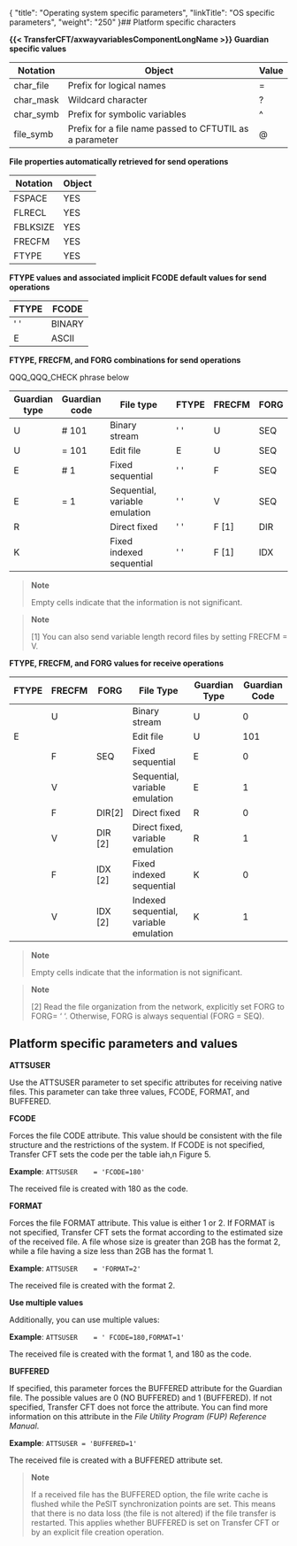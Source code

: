 {
    "title": "Operating system specific parameters",
    "linkTitle": "OS specific parameters",
    "weight": "250"
}## Platform specific characters

********<span class="autonumber"></span>{{< TransferCFT/axwayvariablesComponentLongName  >}} Guardian specific values********


| Notation | Object | Value |
| --- | --- | --- |
| char_file | Prefix for logical names | = |
| char_mask | Wildcard character | ? |
| char_symb | Prefix for symbolic variables | ^ |
| file_symb | Prefix for a file name passed to CFTUTIL as a parameter | @ |


********<span class="autonumber"></span>File properties automatically retrieved for send operations********


| Notation | Object |
| --- | --- |
| FSPACE | YES |
| FLRECL | YES |
| FBLKSIZE | YES |
| FRECFM | YES |
| FTYPE | YES |


********<span class="autonumber"></span>FTYPE values and associated implicit FCODE default values for send operations********


| FTYPE | FCODE |
| --- | --- |
| ' ' | BINARY |
| E | ASCII |


********<span class="autonumber"></span>FTYPE, FRECFM, and FORG combinations for send operations********

QQQ\_QQQ\_CHECK phrase below


| Guardian<br /> type | Guardian<br /> code | File type | FTYPE  | FRECFM  | FORG  |
| --- | --- | --- | --- | --- | --- |
| U | # 101 | Binary stream | ' ' | U | SEQ  |
| U | = 101 | Edit file | E | U | SEQ  |
| E | # 1 | Fixed sequential | ' ' | F | SEQ  |
| E | = 1 | Sequential, variable emulation | ' ' | V | SEQ  |
| R |   | Direct fixed | ' ' | F [1] | DIR  |
| K |   | Fixed indexed sequential | ' ' | F [1] | IDX  |


> **Note**
>
> Empty cells indicate that the information is not significant.

> **Note**
>
> \[1\] You can also send variable length record files by setting FRECFM = V.

********<span class="autonumber"></span>FTYPE, FRECFM, and FORG values for receive operations********


| FTYPE | FRECFM | FORG  | File Type | Guardian Type | Guardian Code |
| --- | --- | --- | --- | --- | --- |
|   | U |   | Binary stream | U | 0 |
| E |   |   | Edit file | U | 101 |
|   | F | SEQ  | Fixed sequential | E | 0 |
|   | V |   | Sequential, variable emulation | E | 1 |
|   | F  | DIR[2]  | Direct fixed  | R  | 0  |
|   | V  | DIR [2]  | Direct fixed, variable emulation  | R  | 1  |
|   | F  | IDX [2]  | Fixed indexed sequential  | K  | 0  |
|   | V  | IDX [2]  | Indexed sequential, variable emulation  | K  | 1  |


> **Note**
>
> Empty cells indicate that the information is not significant.

> **Note**
>
> \[2\] Read the file organization from the network, explicitly set FORG to FORG= ‘ ‘. Otherwise, FORG is always sequential (FORG = SEQ).

## Platform specific parameters and values

****ATTSUSER****

Use the ATTSUSER parameter to set specific attributes for receiving native files. This parameter can take three values, FCODE, FORMAT, and BUFFERED.

****FCODE****

Forces the file CODE attribute. This value should be consistent with the file structure and the restrictions of the system. If FCODE is not specified, Transfer CFT sets the code per the table iah,n Figure 5.

<span class="bold_in_para">****Example****</span>: <span class="code">`ATTSUSER    = 'FCODE=180'`</span>

The received file is created with 180 as the code.

****FORMAT****

Forces the file FORMAT attribute. This value is either 1 or 2. If FORMAT is not specified, Transfer CFT sets the format according to the estimated size of the received file. A file whose size is greater than 2GB has the format 2, while a file having a size less than 2GB has the format 1.

<span class="bold_in_para">****Example****</span>: <span class="code">`ATTSUSER    = 'FORMAT=2'`</span>

The received file is created with the format 2.

****Use multiple values****

Additionally, you can use multiple values:

<span class="bold_in_para">****Example****</span>: <span class="code">`ATTSUSER    = ' FCODE=180,FORMAT=1'`</span>

The received file is created with the format 1, and 180 as the code.

****BUFFERED****

If specified, this parameter forces the BUFFERED attribute for the Guardian file. The possible values are 0 (NO BUFFERED) and 1 (BUFFERED). If not specified, Transfer CFT does not force the attribute. You can find more information on this attribute in the *File Utility Program (FUP) Reference Manual*.

**Example**: <span class="code">`ATTSUSER = 'BUFFERED=1'`</span>

The received file is created with a BUFFERED attribute set.

> **Note**
>
> If a received file has the BUFFERED option, the file write cache is flushed while the PeSIT synchronization points are set. This means that there is no data loss (the file is not altered) if the file transfer is restarted. This applies whether BUFFERED is set on Transfer CFT or by an explicit file creation operation.
